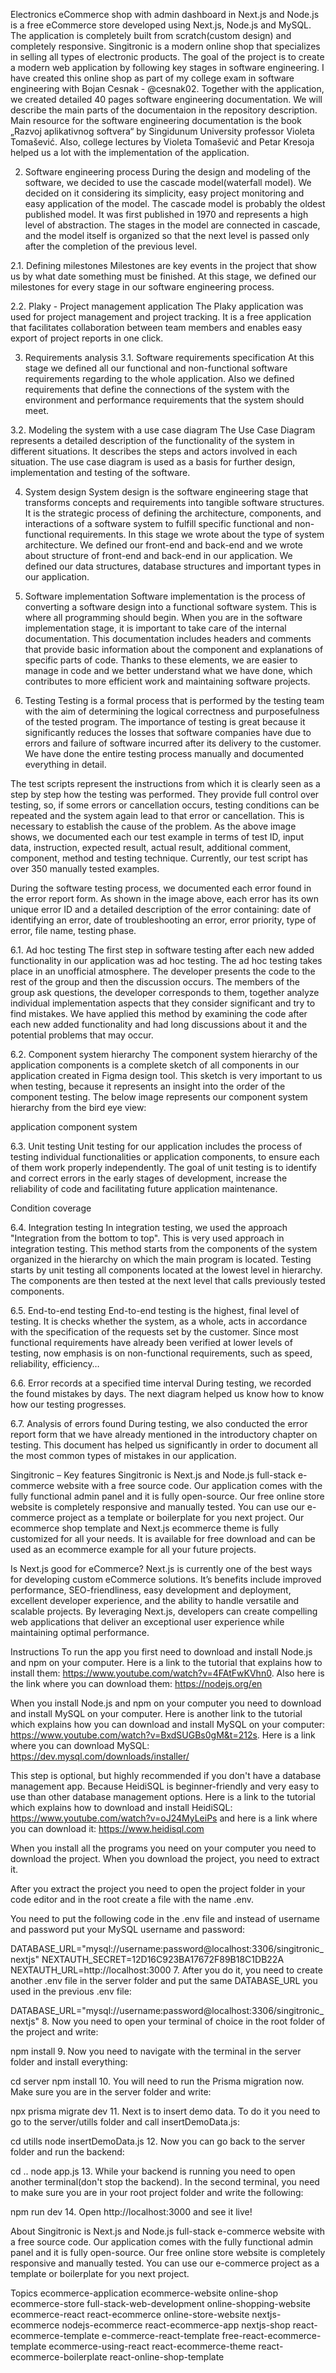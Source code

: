 Electronics eCommerce shop with admin dashboard in Next.js and Node.js is a free eCommerce store developed using Next.js, Node.js and MySQL. The application is completely built from scratch(custom design) and completely responsive. Singitronic is a modern online shop that specializes in selling all types of electronic products. The goal of the project is to create a modern web application by following key stages in software engineering. I have created this online shop as part of my college exam in software engineering with Bojan Cesnak - @cesnak02. Together with the application, we created detailed 40 pages software engineering documentation. We will describe the main parts of the documentaion in the repository description. Main resource for the software engineering documentation is the book „Razvoj aplikativnog softvera“ by Singidunum University professor Violeta Tomašević. Also, college lectures by Violeta Tomašević and Petar Kresoja helped us a lot with the implementation of the application.

2. Software engineering process
During the design and modeling of the software, we decided to use the cascade model(waterfall model). We decided on it considering its simplicity, easy project monitoring and easy application of the model. The cascade model is probably the oldest published model. It was first published in 1970 and represents a high level of abstraction. The stages in the model are connected in cascade, and the model itself is organized so that the next level is passed only after the completion of the previous level.

2.1. Defining milestones
Milestones are key events in the project that show us by what date something must be finished. At this stage, we defined our milestones for every stage in our software engineering process.

2.2. Plaky - Project management application
The Plaky application was used for project management and project tracking. It is a free application that facilitates collaboration between team members and enables easy export of project reports in one click.

3. Requirements analysis
3.1. Software requirements specification
At this stage we defined all our functional and non-functional software requirements regarding to the whole application. Also we defined requirements that define the connections of the system with the environment and performance requirements that the system should meet.

3.2. Modeling the system with a use case diagram
The Use Case Diagram represents a detailed description of the functionality of the system in different situations. It describes the steps and actors involved in each situation. The use case diagram is used as a basis for further design, implementation and testing of the software.

4. System design
System design is the software engineering stage that transforms concepts and requirements into tangible software structures. It is the strategic process of defining the architecture, components, and interactions of a software system to fulfill specific functional and non-functional requirements. In this stage we wrote about the type of system architecture. We defined our front-end and back-end and we wrote about structure of front-end and back-end in our application. We defined our data structures, database structures and important types in our application.

5. Software implementation
Software implementation is the process of converting a software design into a functional software system. This is where all programming should begin. When you are in the software implementation stage, it is important to take care of the internal documentation. This documentation includes headers and comments that provide basic information about the component and explanations of specific parts of code. Thanks to these elements, we are easier to manage in code and we better understand what we have done, which contributes to more efficient work and maintaining software projects.

6. Testing
Testing is a formal process that is performed by the testing team with the aim of determining the logical correctness and purposefulness of the tested program. The importance of testing is great because it significantly reduces the losses that software companies have due to errors and failure of software incurred after its delivery to the customer. We have done the entire testing process manually and documented everything in detail.


The test scripts represent the instructions from which it is clearly seen as a step by step how the testing was performed. They provide full control over testing, so, if some errors or cancellation occurs, testing conditions can be repeated and the system again lead to that error or cancellation. This is necessary to establish the cause of the problem. As the above image shows, we documented each our test example in terms of test ID, input data, instruction, expected result, actual result, additional comment, component, method and testing technique. Currently, our test script has over 350 manually tested examples.

During the software testing process, we documented each error found in the error report form. As shown in the image above, each error has its own unique error ID and a detailed description of the error containing: date of identifying an error, date of troubleshooting an error, error priority, type of error, file name, testing phase.

6.1. Ad hoc testing
The first step in software testing after each new added functionality in our application was ad hoc testing. The ad hoc testing takes place in an unofficial atmosphere. The developer presents the code to the rest of the group and then the discussion occurs. The members of the group ask questions, the developer corresponds to them, together analyze individual implementation aspects that they consider significant and try to find mistakes. We have applied this method by examining the code after each new added functionality and had long discussions about it and the potential problems that may occur.

6.2. Component system hierarchy
The component system hierarchy of the application components is a complete sketch of all components in our application created in Figma design tool. This sketch is very important to us when testing, because it represents an insight into the order of the component testing. The below image represents our component system hierarchy from the bird eye view:

application component system

6.3. Unit testing
Unit testing for our application includes the process of testing individual functionalities or application components, to ensure each of them work properly independently. The goal of unit testing is to identify and correct errors in the early stages of development, increase the reliability of code and facilitating future application maintenance.

Condition coverage

6.4. Integration testing
In integration testing, we used the approach "Integration from the bottom to top". This is very used approach in integration testing. This method starts from the components of the system organized in the hierarchy on which the main program is located. Testing starts by unit testing all components located at the lowest level in hierarchy. The components are then tested at the next level that calls previously tested components.

6.5. End-to-end testing
End-to-end testing is the highest, final level of testing. It is checks whether the system, as a whole, acts in accordance with the specification of the requests set by the customer. Since most functional requirements have already been verified at lower levels of testing, now emphasis is on non-functional requirements, such as speed, reliability, efficiency…

6.6. Error records at a specified time interval
During testing, we recorded the found mistakes by days. The next diagram helped us know how to know how our testing progresses.

6.7. Analysis of errors found
During testing, we also conducted the error report form that we have already mentioned in the introductory chapter on testing. This document has helped us significantly in order to document all the most common types of mistakes in our application.

Singitronic – Key features
Singitronic is Next.js and Node.js full-stack e-commerce website with a free source code. Our application comes with the fully functional admin panel and it is fully open-source. Our free online store website is completely responsive and manually tested. You can use our e-commerce project as a template or boilerplate for you next project. Our ecommerce shop template and Next.js ecommerce theme is fully customized for all your needs. It is available for free download and can be used as an ecommerce example for all your future projects.

Is Next.js good for eCommerce?
Next.js is currently one of the best ways for developing custom eCommerce solutions. It’s benefits include improved performance, SEO-friendliness, easy development and deployment, excellent developer experience, and the ability to handle versatile and scalable projects. By leveraging Next.js, developers can create compelling web applications that deliver an exceptional user experience while maintaining optimal performance.

Instructions
To run the app you first need to download and install Node.js and npm on your computer. Here is a link to the tutorial that explains how to install them: https://www.youtube.com/watch?v=4FAtFwKVhn0. Also here is the link where you can download them: https://nodejs.org/en

When you install Node.js and npm on your computer you need to download and install MySQL on your computer. Here is another link to the tutorial which explains how you can download and install MySQL on your computer: https://www.youtube.com/watch?v=BxdSUGBs0gM&t=212s. Here is a link where you can download MySQL: https://dev.mysql.com/downloads/installer/

This step is optional, but highly recommended if you don't have a database management app. Because HeidiSQL is beginner-friendly and very easy to use than other database management options. Here is a link to the tutorial which explains how to download and install HeidiSQL: https://www.youtube.com/watch?v=oJ24MyLeiPs and here is a link where you can download it: https://www.heidisql.com

When you install all the programs you need on your computer you need to download the project. When you download the project, you need to extract it.

After you extract the project you need to open the project folder in your code editor and in the root create a file with the name .env.

You need to put the following code in the .env file and instead of username and password put your MySQL username and password:

DATABASE_URL="mysql://username:password@localhost:3306/singitronic_nextjs"
NEXTAUTH_SECRET=12D16C923BA17672F89B18C1DB22A
NEXTAUTH_URL=http://localhost:3000
7. After you do it, you need to create another .env file in the server folder and put the same DATABASE_URL you used in the previous .env file:

DATABASE_URL="mysql://username:password@localhost:3306/singitronic_nextjs"
8. Now you need to open your terminal of choice in the root folder of the project and write:

npm install
9. Now you need to navigate with the terminal in the server folder and install everything:

cd server
npm install
10. You will need to run the Prisma migration now. Make sure you are in the server folder and write:

npx prisma migrate dev
11. Next is to insert demo data. To do it you need to go to the server/utills folder and call insertDemoData.js:

cd utills
node insertDemoData.js
12. Now you can go back to the server folder and run the backend:

cd ..
node app.js
13. While your backend is running you need to open another terminal(don't stop the backend). In the second terminal, you need to make sure you are in your root project folder and write the following:

npm run dev
14. Open http://localhost:3000 and see it live!

About
Singitronic is Next.js and Node.js full-stack e-commerce website with a free source code. Our application comes with the fully functional admin panel and it is fully open-source. Our free online store website is completely responsive and manually tested. You can use our e-commerce project as a template or boilerplate for you next project.

Topics
ecommerce-application ecommerce-website online-shop ecommerce-store full-stack-web-development online-shopping-website ecommerce-react react-ecommerce online-store-website nextjs-ecommerce nodejs-ecommerce react-ecommerce-app nextjs-shop react-ecommerce-template e-commerce-react-template free-react-ecommerce-template ecommerce-using-react react-ecommerce-theme react-ecommerce-boilerplate react-online-shop-template
